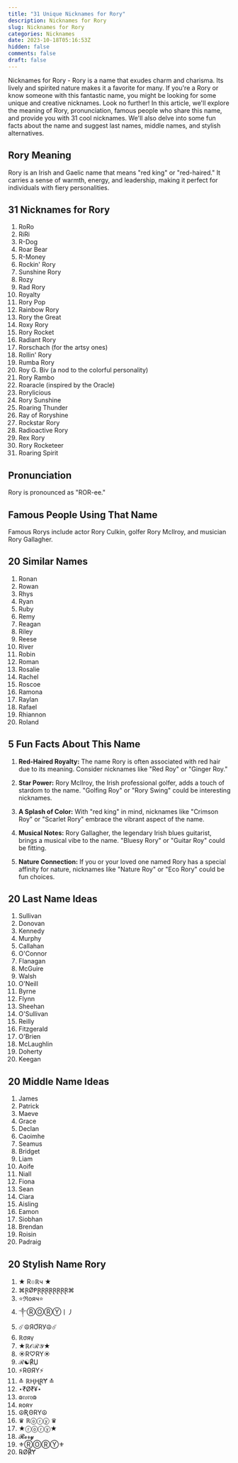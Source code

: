 ```yaml
---
title: "31 Unique Nicknames for Rory"
description: Nicknames for Rory
slug: Nicknames for Rory
categories: Nicknames
date: 2023-10-18T05:16:53Z
hidden: false
comments: false
draft: false
---
```


Nicknames for Rory - Rory is a name that exudes charm and charisma. Its lively and spirited nature makes it a favorite for many. If you're a Rory or know someone with this fantastic name, you might be looking for some unique and creative nicknames. Look no further! In this article, we'll explore the meaning of Rory, pronunciation, famous people who share this name, and provide you with 31 cool nicknames. We'll also delve into some fun facts about the name and suggest last names, middle names, and stylish alternatives.

## Rory Meaning

Rory is an Irish and Gaelic name that means "red king" or "red-haired." It carries a sense of warmth, energy, and leadership, making it perfect for individuals with fiery personalities.

## 31 Nicknames for Rory

1. RoRo
2. RiRi
3. R-Dog
4. Roar Bear
5. R-Money
6. Rockin' Rory
7. Sunshine Rory
8. Rozy
9. Rad Rory
10. Royalty
11. Rory Pop
12. Rainbow Rory
13. Rory the Great
14. Roxy Rory
15. Rory Rocket
16. Radiant Rory
17. Rorschach (for the artsy ones)
18. Rollin' Rory
19. Rumba Rory
20. Roy G. Biv (a nod to the colorful personality)
21. Rory Rambo
22. Roaracle (inspired by the Oracle)
23. Rorylicious
24. Rory Sunshine
25. Roaring Thunder
26. Ray of Roryshine
27. Rockstar Rory
28. Radioactive Rory
29. Rex Rory
30. Rory Rocketeer
31. Roaring Spirit

## Pronunciation

Rory is pronounced as "ROR-ee."

## Famous People Using That Name

Famous Rorys include actor Rory Culkin, golfer Rory McIlroy, and musician Rory Gallagher.

## 20 Similar Names

1. Ronan
2. Rowan
3. Rhys
4. Ryan
5. Ruby
6. Remy
7. Reagan
8. Riley
9. Reese
10. River
11. Robin
12. Roman
13. Rosalie
14. Rachel
15. Roscoe
16. Ramona
17. Raylan
18. Rafael
19. Rhiannon
20. Roland

## 5 Fun Facts About This Name

1. **Red-Haired Royalty:** The name Rory is often associated with red hair due to its meaning. Consider nicknames like "Red Roy" or "Ginger Roy."

2. **Star Power:** Rory McIlroy, the Irish professional golfer, adds a touch of stardom to the name. "Golfing Roy" or "Rory Swing" could be interesting nicknames.

3. **A Splash of Color:** With "red king" in mind, nicknames like "Crimson Roy" or "Scarlet Rory" embrace the vibrant aspect of the name.

4. **Musical Notes:** Rory Gallagher, the legendary Irish blues guitarist, brings a musical vibe to the name. "Bluesy Rory" or "Guitar Roy" could be fitting.

5. **Nature Connection:** If you or your loved one named Rory has a special affinity for nature, nicknames like "Nature Roy" or "Eco Rory" could be fun choices.

## 20 Last Name Ideas

1. Sullivan
2. Donovan
3. Kennedy
4. Murphy
5. Callahan
6. O'Connor
7. Flanagan
8. McGuire
9. Walsh
10. O'Neill
11. Byrne
12. Flynn
13. Sheehan
14. O'Sullivan
15. Reilly
16. Fitzgerald
17. O'Brien
18. McLaughlin
19. Doherty
20. Keegan

## 20 Middle Name Ideas

1. James
2. Patrick
3. Maeve
4. Grace
5. Declan
6. Caoimhe
7. Seamus
8. Bridget
9. Liam
10. Aoife
11. Niall
12. Fiona
13. Sean
14. Ciara
15. Aisling
16. Eamon
17. Siobhan
18. Brendan
19. Roisin
20. Padraig

## 20 Stylish Name Rory

1. ★ R๏ℝч ★
2. ⌘ⱤØⱣⱤⱤⱤⱤⱤⱤⱤⱤ⌘
3. ⭐ℜoяч⭐
4. ༒ⓇⓄⓇⓎ⼁⼃
5. ☄️☮️ЯƠRУ☮️☄️
6. ℝσяү
7. ★ℝ𝒪ℛ𝒴★
8. ☀️R♡RY☀️
9. ℛ☯℟Џ
10. ⚡️RΘЯΥ⚡️
11. ≛ ℝⱧⱧⱤɎ ≛
12. ⋆₹Ø₹¥⋆
13. 𐑀𝔯𝔬𝔯𝔶𐑀
14. ʀօʀʏ
15. ☮️ƦΘRΥ☮️
16. ♛ ℝⓞⓡⓨ ♛
17. ★ⓡⓞⓡⓨ★
18. 𝓡𝓸𝓻𝔂
19. ⚜ⓇⓄⓇⓎ⚜
20. ℞Ø℟Ɏ